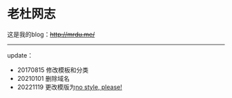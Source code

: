 # 老杜网志

这是我的blog：~~http://mrdu.me/~~

---

update：
- 20170815 修改模板和分类
- 20210101 删除域名
- 20221119 更改模版为[no style, please!](https://github.com/riggraz/no-style-please)
